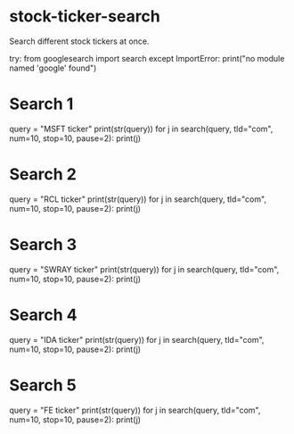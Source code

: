 # stock-ticker-search

Search different stock tickers at once.

try:
    from googlesearch import search
except ImportError:
    print("no module named 'google' found")

# Search 1
query = "MSFT ticker"
print(str(query))
for j in search(query, tld="com", num=10, stop=10, pause=2):
    print(j)

# Search 2
query = "RCL ticker"
print(str(query))
for j in search(query, tld="com", num=10, stop=10, pause=2):
    print(j)

# Search 3
query = "SWRAY ticker"
print(str(query))
for j in search(query, tld="com", num=10, stop=10, pause=2):
    print(j)

# Search 4
query = "IDA ticker"
print(str(query))
for j in search(query, tld="com", num=10, stop=10, pause=2):
    print(j)

# Search 5
query = "FE ticker"
print(str(query))
for j in search(query, tld="com", num=10, stop=10, pause=2):
    print(j)

